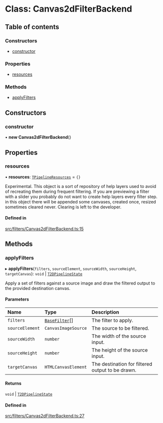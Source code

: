 # Class: Canvas2dFilterBackend

## Table of contents

### Constructors

- [constructor](Canvas2dFilterBackend.md#constructor)

### Properties

- [resources](Canvas2dFilterBackend.md#resources)

### Methods

- [applyFilters](Canvas2dFilterBackend.md#applyfilters)

## Constructors

### constructor

• **new Canvas2dFilterBackend**()

## Properties

### resources

• **resources**: [`TPipelineResources`](../modules.md#tpipelineresources) = `{}`

Experimental. This object is a sort of repository of help layers used to avoid
of recreating them during frequent filtering. If you are previewing a filter with
a slider you probably do not want to create help layers every filter step.
in this object there will be appended some canvases, created once, resized sometimes
cleared never. Clearing is left to the developer.

#### Defined in

[src/filters/Canvas2dFilterBackend.ts:15](https://github.com/fabricjs/fabric.js/blob/a4453620e/src/filters/Canvas2dFilterBackend.ts#L15)

## Methods

### applyFilters

▸ **applyFilters**(`filters`, `sourceElement`, `sourceWidth`, `sourceHeight`, `targetCanvas`): `void` \| [`T2DPipelineState`](../modules.md#t2dpipelinestate)

Apply a set of filters against a source image and draw the filtered output
to the provided destination canvas.

#### Parameters

| Name | Type | Description |
| :------ | :------ | :------ |
| `filters` | [`BaseFilter`](filters.BaseFilter.md)[] | The filter to apply. |
| `sourceElement` | `CanvasImageSource` | The source to be filtered. |
| `sourceWidth` | `number` | The width of the source input. |
| `sourceHeight` | `number` | The height of the source input. |
| `targetCanvas` | `HTMLCanvasElement` | The destination for filtered output to be drawn. |

#### Returns

`void` \| [`T2DPipelineState`](../modules.md#t2dpipelinestate)

#### Defined in

[src/filters/Canvas2dFilterBackend.ts:27](https://github.com/fabricjs/fabric.js/blob/a4453620e/src/filters/Canvas2dFilterBackend.ts#L27)

